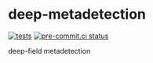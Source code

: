 # deep-metadetection
[![tests](https://github.com/beckermr/deep-metadetection/actions/workflows/tests.yml/badge.svg)](https://github.com/beckermr/deep-metadetection/actions/workflows/tests.yml) [![pre-commit.ci status](https://results.pre-commit.ci/badge/github/beckermr/deep-metadetection/main.svg)](https://results.pre-commit.ci/latest/github/beckermr/deep-metadetection/main)

deep-field metadetection
